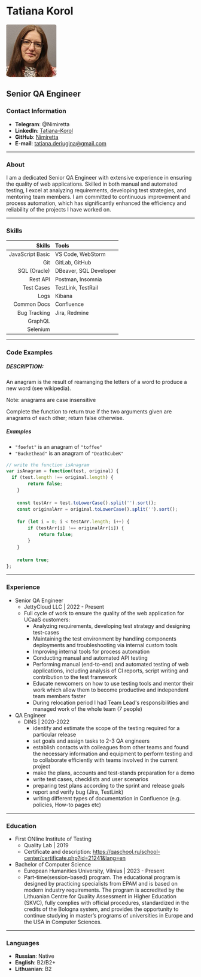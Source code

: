 # Tatiana Korol
![photo](./photo_for_cv.png)
## Senior QA Engineer
### Contact Information
 * **Telegram**: @Nimiretta
 * **LinkedIn**: [Tatiana-Korol](www.linkedin.com/in/tatiana-korol)
 * **GitHub**: [Nimiretta](https://github.com/Nimiretta)
 * **E-mail**: tatjana.deriugina@gmail.com

---
### About
I am a dedicated Senior QA Engineer with extensive experience in ensuring the quality of web applications. Skilled in both manual and automated testing, I excel at analyzing requirements, developing test strategies, and mentoring team members. I am committed to continuous improvement and process automation, which has significantly enhanced the efficiency and reliability of the projects I have worked on.

---
### Skills
 Skills           | Tools         
 ----------------:|:---------
 JavaScript Basic | VS Code, WebStorm 
 Git              | GitLab, GitHub
 SQL (Oracle)     | DBeaver, SQL Developer
 Rest API         | Postman, Insomnia
 Test Cases       | TestLink, TestRail
 Logs             | Kibana
 Common Docs      | Confluence
 Bug Tracking     | Jira, Redmine
 GraphQL          |
 Selenium         |

---
### Code Examples
##### DESCRIPTION:
 An anagram is the result of rearranging the letters of a word to produce a new word (see wikipedia).

 Note: anagrams are case insensitive

 Complete the function to return true if the two arguments given are anagrams of each other; return false otherwise.

##### Examples
 - `"foefet"` is an anagram of `"toffee"`
 - `"Buckethead"` is an anagram of `"DeathCubeK"`

 ```JavaScript
 // write the function isAnagram
 var isAnagram = function(test, original) {
   if (test.length !== original.length) {
         return false;
     }
 
     const testArr = test.toLowerCase().split('').sort();
     const originalArr = original.toLowerCase().split('').sort();
 
     for (let i = 0; i < testArr.length; i++) {
         if (testArr[i] !== originalArr[i]) {
             return false;
         }
     }
 
     return true;
 };
 ```
---
### Experience
* Senior QA Engineer
  * JettyCloud LLC | 2022 - Present
  * Full cycle of work to ensure the quality of the web application for UCaaS customers:
    * Analyzing requirements, developing test strategy and designing test-cases
    * Maintaining the test environment by handling components deployments and troubleshooting via internal custom tools
    * Improving internal tools for process automation
    * Conducting manual and automated API testing
    * Performing manual (end-to-end) and automated testing of web applications, including analysis of CI reports, script writing and contribution to the test framework
    * Educate newcomers on how to use testing tools and mentor their work which allow them to become productive and independent team members faster
    * During relocation period I had Team Lead's responsibilities and managed work of the whole team (7 people)
* QA Engineer
  * DINS | 2020-2022
    * identify and estimate the scope of the testing required for a particular release
    * set goals and assign tasks to 2-3 QA engineers
    * establish contacts with colleagues from other teams and found the necessary information and equipment to perform testing and to collaborate efficiently with teams involved in the current project
    * make the plans, accounts and test-stands preparation for a demo
    * write test cases, checklists and user scenarios
    * preparing test plans according to the sprint and release goals
    * report and verify bug (Jira, TestLink)
    * writing different types of documentation in Confluence (e.g. policies, How-to pages etc)

---
### Education
* First ONline Institute of Testing
  * Quality Lab | 2019
  * Certificate and description: https://qaschool.ru/school-center/certificate.php?id=21241&lang=en
* Bachelor of Computer Science
  * European Humanities University, Vilnius | 2023 - Present
  * Part-time(session-based) program.
    The educational program is designed by practicing specialists from EPAM and is based on modern industry requirements.
    The program is accredited by the Lithuanian Centre for Quality Assessment in Higher Education (SKVC), fully complies with official procedures, standardized in the credits of the Bologna system, and provides the opportunity to continue studying in master’s programs of universities in Europe and the USA in Computer Sciences.

---
### Languages
 - **Russian**: Native
 - **English**: B2/B2+
 - **Lithuanian**: B2
